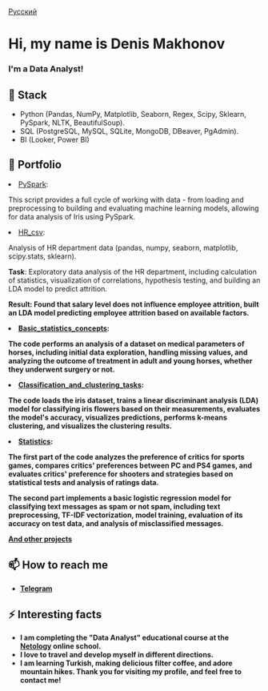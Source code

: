 [Русский](https://github.com/olodenm/olodenm/blob/main/README.md)

# Hi, my name is Denis Makhonov 

### I'm a Data Analyst!

## 🌱 Stack

- Python (Pandas, NumPy, Matplotlib, Seaborn, Regex, Scipy, Sklearn, PySpark, NLTK, BeautifulSoup).
- SQL (PostgreSQL, MySQL, SQLite, MongoDB, DBeaver, PgAdmin).
- BI (Looker, Power BI) 

## 💼 Portfolio
 <li><a href="https://github.com/olodenm/info_2022_olo/blob/Netology_HW/PySpark.ipynb">PySpark</a>:
        
This script provides a full cycle of working with data - from loading and preprocessing to building and evaluating machine learning models, allowing for data analysis of Iris using PySpark.</li>
        <li><a href="https://github.com/olodenm/info_2022_olo/blob/Netology_HW/HR_csv.ipynb">HR_csv</a>: 
        
Analysis of HR department data (pandas, numpy, seaborn, matplotlib, scipy.stats, sklearn).

<b>Task</b>:
Exploratory data analysis of the HR department, including calculation of statistics, visualization of correlations, hypothesis testing, and building an LDA model to predict attrition.

<b>Result<b>:
Found that salary level does not influence employee attrition, built an LDA model predicting employee attrition based on available factors.</li>
        <li><a href="https://github.com/olodenm/info_2022_olo/blob/Netology_HW/%D0%91%D0%B0%D0%B7%D0%BE%D0%B2%D1%8B%D0%B5_%D0%BF%D0%BE%D0%BD%D1%8F%D1%82%D0%B8%D1%8F_%D1%81%D1%82%D0%B0%D1%82%D0%B8%D1%81%D1%82%D0%B8%D0%BA%D0%B8.ipynb">Basic_statistics_concepts</a>: 

The code performs an analysis of a dataset on medical parameters of horses, including initial data exploration, handling missing values, and analyzing the outcome of treatment in adult and young horses, whether they underwent surgery or not.</li>
<li><a href="https://github.com/olodenm/info_2022_olo/blob/Netology_HW/%D0%97%D0%B0%D0%B4%D0%B0%D1%87%D0%B8_%D0%BA%D0%BB%D0%B0%D1%81%D1%81%D0%B8%D1%84%D0%B8%D0%BA%D0%B0%D1%86%D0%B8%D0%B8_%D0%B8_%D0%BA%D0%BB%D0%B0%D1%81%D1%82%D0%B5%D1%80%D0%B8%D0%B7%D0%B0%D1%86%D0%B8%D0%B8.ipynb">Classification_and_clustering_tasks</a>: 
        
The code loads the iris dataset, trains a linear discriminant analysis (LDA) model for classifying iris flowers based on their measurements, evaluates the model's accuracy, visualizes predictions, performs k-means clustering, and visualizes the clustering results.</li>
        <li><a href="https://github.com/olodenm/info_2022_olo/blob/Netology_HW/%D0%9A%D0%B5%D0%B9%D1%81_%D1%81%D1%82%D0%B0%D0%B4%D0%B8_%D0%A1%D1%82%D0%B0%D1%82%D0%B8%D1%81%D1%82%D0%B8%D0%BA%D0%B0.ipynb">Statistics</a>:
        
The first part of the code analyzes the preference of critics for sports games, compares critics' preferences between PC and PS4 games, and evaluates critics' preference for shooters and strategies based on statistical tests and analysis of ratings data.

The second part implements a basic logistic regression model for classifying text messages as spam or not spam, including text preprocessing, TF-IDF vectorization, model training, evaluation of its accuracy on test data, and analysis of misclassified messages.</li>
        <a href="https://github.com/olodenm/SchoolProjectPortfolio">And other projects</a> 
## 📫 How to reach me

- [Telegram](https://t.me/olodenm)

## ⚡  Interesting facts

- I am completing the "Data Analyst" educational course at the [Netology](https://netology.ru/programs/data_analyst_ultimate) online school. 
- I love to travel and develop myself in different directions.
- I am learning Turkish, making delicious filter coffee, and adore mountain hikes.
Thank you for visiting my profile, and feel free to contact me!
